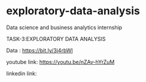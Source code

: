 # exploratory-data-analysis

Data science and business analytics internship

TASK-3:EXPLORATORY DATA ANALYSIS


Data : https://bit.ly/3i4rbWl

youtube link: https://youtu.be/nZAv-hYrZuM

linkedin link:
